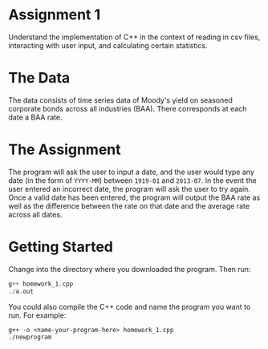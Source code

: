 # Assignment 1

Understand the implementation of C++ in the context of reading in csv files, interacting with user input, and calculating certain statistics.

# The Data
The data consists of time series data of Moody's yield on seasoned corporate bonds across all industries (BAA). There corresponds at each date a BAA rate.

# The Assignment
The program will ask the user to input a date, and the user would type any date (in the form of `YYYY-MM`) between `1919-01` and `2013-07`. In the event the user entered an incorrect date, the program will ask the user to try again.
Once a valid date has been entered, the program will output the BAA rate as well as the difference between the rate on that date and the average rate across all dates.

# Getting Started
Change into the directory where you downloaded the program. Then run:
```c++
g++ homework_1.cpp
./a.out
```
You could also compile the C++ code and name the program you want to run. For example:
```
g++ -o <name-your-program-here> homework_1.cpp
./newprogram
```

